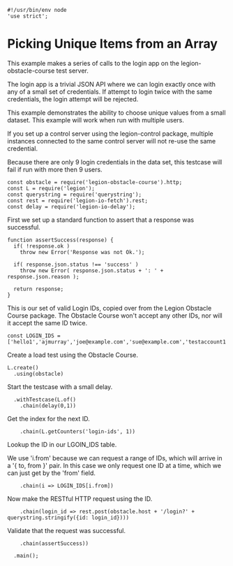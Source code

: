 	#!/usr/bin/env node
	'use strict';

Picking Unique Items from an Array
==================================

This example makes a series of calls to the login app
on the legion-obstacle-course test server.

The login app is a trivial JSON API where we can login
exactly once with any of a small set of credentials.
If attempt to login twice with the same credentials,
the login attempt will be rejected.

This example demonstrates the ability to choose unique
values from a small dataset. This example will work when
run with multiple users.

If you set up a control server using the legion-control
package, multiple instances connected to the same control
server will not re-use the same credential.

Because there are only 9 login credentials in the data set,
this testcase will fail if run with more then 9 users.

	const obstacle = require('legion-obstacle-course').http;
	const L = require('legion');
	const querystring = require('querystring');
	const rest = require('legion-io-fetch').rest;
	const delay = require('legion-io-delay');

First we set up a standard function to assert that a response was successful.

	function assertSuccess(response) {
	  if( !response.ok )
	    throw new Error('Response was not Ok.');
	
	  if( response.json.status !== 'success' )
	    throw new Error( response.json.status + ': ' + response.json.reason );
	
	  return response;
	}

This is our set of valid Login IDs, copied over from the Legion Obstacle
Course package. The Obstacle Course won't accept any other IDs, nor will
it accept the same ID twice.

	const LOGIN_IDS = ['hello1','ajmurray','joe@example.com','sue@example.com','testaccount1','testaccount2','testaccount3','testaccount4','testaccount5'];

Create a load test using the Obstacle Course.

	L.create()
	  .using(obstacle)

Start the testcase with a small delay.

	  .withTestcase(L.of()
	    .chain(delay(0,1))

Get the index for the next ID.

	    .chain(L.getCounters('login-ids', 1))

Lookup the ID in our LGOIN\_IDS table.

We use 'i.from' because we can request a range of IDs, which will arrive in a
'{ to, from }' pair. In this case we only request one ID at a time, which we can
just get by the 'from' field.

	    .chain(i => LOGIN_IDS[i.from])

Now make the RESTful HTTP request using the ID.

	    .chain(login_id => rest.post(obstacle.host + '/login?' + querystring.stringify({id: login_id})))

Validate that the request was successful.

	    .chain(assertSuccess))

	  .main();
